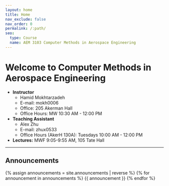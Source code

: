 ```yaml
---
layout: home
title: Home
nav_exclude: false
nav_order: 0
permalink: /:path/
seo:
  type: Course
  name: AEM 3103 Computer Methods in Aerospace Engineering 
---
```


# Welcome to Computer Methods in Aerospace Engineering

- **Instructor**
  - Hamid Mokhtarzadeh
  - E-mail: mokh0006
  - Office: 205 Akerman Hall
  - Office Hours: MW 10:30 AM - 12:00 PM
- **Teaching Assistant**
  - Alex Zhu
  - E-mail: zhux0533
  - Office Hours (AkerH 130A): Tuesdays 10:00 AM - 12:00 PM
- **Lectures:** MWF 9:05-9:55 AM, 105 Tate Hall


----
## Announcements

{% assign announcements = site.announcements | reverse %}
{% for announcement in announcements %}
{{ announcement }}
{% endfor %}
